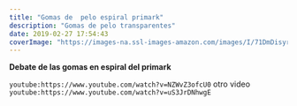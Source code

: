 ```yaml
---
title: "Gomas de  pelo espiral primark"
description: "Gomas de pelo transparentes"
date: 2019-02-27 17:54:43
coverImage: "https://images-na.ssl-images-amazon.com/images/I/71DmDisyriL._AC_SL1000_.jpg"
---
```


**Debate de las gomas en espiral del primark** 

`youtube:https://www.youtube.com/watch?v=NZWvZ3ofcU0`
otro video
`youtube:https://www.youtube.com/watch?v=uS3JrDNhwgE`
